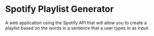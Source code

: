# Spotify Playlist Generator

A web application using the Spotify API that will allow you to create a playlist based on the words in a sentence that a user types in as input. 
